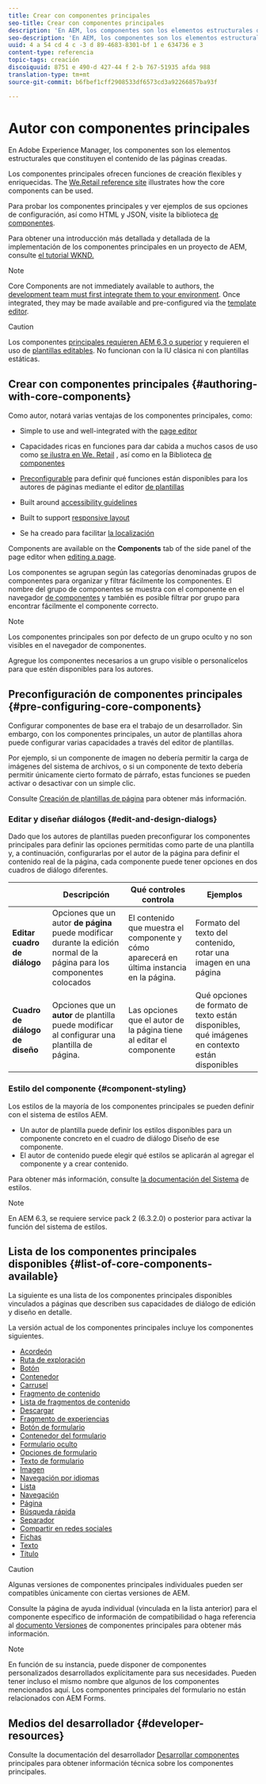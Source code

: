 ```yaml
---
title: Crear con componentes principales
seo-title: Crear con componentes principales
description: 'En AEM, los componentes son los elementos estructurales que constituyen el contenido de las páginas creadas: los componentes principales ofrecen una funcionalidad de creación flexible y enriquecida.'
seo-description: 'En AEM, los componentes son los elementos estructurales que constituyen el contenido de las páginas creadas: los componentes principales ofrecen una funcionalidad de creación flexible y enriquecida.'
uuid: 4 a 54 cd 4 c -3 d 89-4683-8301-bf 1 e 634736 e 3
content-type: referencia
topic-tags: creación
discoiquuid: 8751 e 490-d 427-44 f 2-b 767-51935 afda 988
translation-type: tm+mt
source-git-commit: b6fbef1cff2908533df6573cd3a92266857ba93f

---
```



# Autor con componentes principales

En Adobe Experience Manager, los componentes son los elementos estructurales que constituyen el contenido de las páginas creadas.

Los componentes principales ofrecen funciones de creación flexibles y enriquecidas. The [We.Retail reference site](https://helpx.adobe.com/experience-manager/6-5/sites/developing/using/we-retail.html) illustrates how the core components can be used.

Para probar los componentes principales y ver ejemplos de sus opciones de configuración, así como HTML y JSON, visite la biblioteca [de componentes](http://opensource.adobe.com/aem-core-wcm-components/library/content-fragment.html).

Para obtener una introducción más detallada y detallada de la implementación de los componentes principales en un proyecto de AEM, consulte [el tutorial WKND.](https://helpx.adobe.com/experience-manager/6-5/sites/developing/using/getting-started.html)

>[!NOTE]
>
>Core Components are not immediately available to authors, the [development team must first integrate them to your environment](using.md). Once integrated, they may be made available and pre-configured via the [template editor](https://helpx.adobe.com/experience-manager/6-5/sites/authoring/using/templates.html).

>[!CAUTION]
>
>Los componentes [principales requieren AEM 6.3 o superior](versions.md) y requieren el uso de [plantillas editables](https://helpx.adobe.com/experience-manager/6-5/sites/authoring/using/templates.html). No funcionan con la IU clásica ni con plantillas estáticas.

## Crear con componentes principales {#authoring-with-core-components}

Como autor, notará varias ventajas de los componentes principales, como:

* Simple to use and well-integrated with the [page editor](https://helpx.adobe.com/experience-manager/6-5/sites/authoring/using/editing-content.html)

* Capacidades ricas en funciones para dar cabida a muchos casos de uso como [se ilustra en We. Retail](https://helpx.adobe.com/experience-manager/6-5/sites/developing/using/we-retail.html) , así como en la Biblioteca [de componentes](http://opensource.adobe.com/aem-core-wcm-components/library/content-fragment.html)

* [Preconfigurable](#pre-configuring-core-components) para definir qué funciones están disponibles para los autores de páginas mediante el editor [de plantillas](https://helpx.adobe.com/experience-manager/6-5/sites/authoring/using/templates.html)

* Built around [accessibility guidelines](https://helpx.adobe.com/experience-manager/6-5/managing/using/web-accessibility.html)

* Built to support [responsive layout](https://helpx.adobe.com/experience-manager/6-5/sites/authoring/using/responsive-layout.html)

* Se ha creado para facilitar [la localización](localization.md)

Components are available on the **Components** tab of the side panel of the page editor when [editing a page](https://helpx.adobe.com/experience-manager/6-5/sites/authoring/using/editing-content.html).

Los componentes se agrupan según las categorías denominadas grupos de componentes para organizar y filtrar fácilmente los componentes. El nombre del grupo de componentes se muestra con el componente en el navegador [de componentes](https://helpx.adobe.com/experience-manager/6-5/sites/authoring/using/editing-content.html) y también es posible filtrar por grupo para encontrar fácilmente el componente correcto.

>[!NOTE]
>
>Los componentes principales son por defecto de un grupo oculto y no son visibles en el navegador de componentes.
>
>Agregue los componentes necesarios a un grupo visible o personalícelos para que estén disponibles para los autores.

## Preconfiguración de componentes principales {#pre-configuring-core-components}

Configurar componentes de base era el trabajo de un desarrollador. Sin embargo, con los componentes principales, un autor de plantillas ahora puede configurar varias capacidades a través del editor de plantillas.

Por ejemplo, si un componente de imagen no debería permitir la carga de imágenes del sistema de archivos, o si un componente de texto debería permitir únicamente cierto formato de párrafo, estas funciones se pueden activar o desactivar con un simple clic.

Consulte [Creación de plantillas de página](https://helpx.adobe.com/experience-manager/6-5/sites/authoring/using/templates.html) para obtener más información.

### Editar y diseñar diálogos {#edit-and-design-dialogs}

Dado que los autores de plantillas pueden preconfigurar los componentes principales para definir las opciones permitidas como parte de una plantilla y, a continuación, configurarlas por el autor de la página para definir el contenido real de la página, cada componente puede tener opciones en dos cuadros de diálogo diferentes.

|  | Descripción | Qué controles controla | Ejemplos |
|--- |--- |--- |--- |
| **Editar cuadro de diálogo** | Opciones que un autor **de página** puede modificar durante la edición normal de la página para los componentes colocados | El contenido que muestra el componente y cómo aparecerá en última instancia en la página. | Formato del texto del contenido, rotar una imagen en una página |
| **Cuadro de diálogo de diseño** | Opciones que un **autor** de plantilla puede modificar al configurar una plantilla de página. | Las opciones que el autor de la página tiene al editar el componente | Qué opciones de formato de texto están disponibles, qué imágenes en contexto están disponibles |

### Estilo del componente {#component-styling}

Los estilos de la mayoría de los componentes principales se pueden definir con el sistema de estilos AEM.

* Un autor de plantilla puede definir los estilos disponibles para un componente concreto en el cuadro de diálogo Diseño de ese componente.
* El autor de contenido puede elegir qué estilos se aplicarán al agregar el componente y a crear contenido.

Para obtener más información, consulte [la documentación del Sistema](https://helpx.adobe.com/experience-manager/6-5/sites/authoring/using/style-system.html) de estilos.

>[!NOTE]
>
>En AEM 6.3, se requiere service pack 2 (6.3.2.0) o posterior para activar la función del sistema de estilos.

## Lista de los componentes principales disponibles {#list-of-core-components-available}

La siguiente es una lista de los componentes principales disponibles vinculados a páginas que describen sus capacidades de diálogo de edición y diseño en detalle.

La versión actual de los componentes principales incluye los componentes siguientes.

* [Acordeón](accordion.md)
* [Ruta de exploración](breadcrumb.md)
* [Botón](button.md)
* [Contenedor](container.md)
* [Carrusel](carousel.md)
* [Fragmento de contenido](content-fragment-component.md)
* [Lista de fragmentos de contenido](content-fragment-list.md)
* [Descargar](download.md)
* [Fragmento de experiencias](experience-fragment.md)
* [Botón de formulario](form-button.md)
* [Contenedor del formulario](form-container.md)
* [Formulario oculto](form-hidden.md)
* [Opciones de formulario](form-options.md)
* [Texto de formulario](form-text.md)
* [Imagen](image.md)
* [Navegación por idiomas](language-navigation.md)
* [Lista](list.md)
* [Navegación](navigation.md)
* [Página](page.md)
* [Búsqueda rápida](quick-search.md)
* [Separador](separator.md)
* [Compartir en redes sociales](sharing.md)
* [Fichas](tabs.md)
* [Texto](text.md)
* [Título](title.md)

>[!CAUTION]
>
>Algunas versiones de componentes principales individuales pueden ser compatibles únicamente con ciertas versiones de AEM.
>
>Consulte la página de ayuda individual (vinculada en la lista anterior) para el componente específico de información de compatibilidad o haga referencia al [documento Versiones](versions.md) de componentes principales para obtener más información.

>[!NOTE]
>
>En función de su instancia, puede disponer de componentes personalizados desarrollados explícitamente para sus necesidades. Pueden tener incluso el mismo nombre que algunos de los componentes mencionados aquí.
>Los componentes principales del formulario no están relacionados con AEM Forms.

## Medios del desarrollador {#developer-resources}

Consulte la documentación del desarrollador [Desarrollar componentes](developing.md) principales para obtener información técnica sobre los componentes principales.
